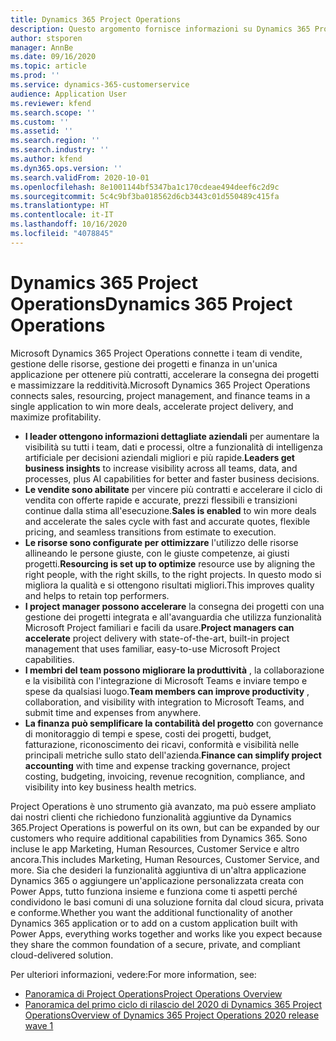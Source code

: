 ```yaml
---
title: Dynamics 365 Project Operations
description: Questo argomento fornisce informazioni su Dynamics 365 Project Operations.
author: stsporen
manager: AnnBe
ms.date: 09/16/2020
ms.topic: article
ms.prod: ''
ms.service: dynamics-365-customerservice
audience: Application User
ms.reviewer: kfend
ms.search.scope: ''
ms.custom: ''
ms.assetid: ''
ms.search.region: ''
ms.search.industry: ''
ms.author: kfend
ms.dyn365.ops.version: ''
ms.search.validFrom: 2020-10-01
ms.openlocfilehash: 8e1001144bf5347ba1c170cdeae494deef6c2d9c
ms.sourcegitcommit: 5c4c9bf3ba018562d6cb3443c01d550489c415fa
ms.translationtype: HT
ms.contentlocale: it-IT
ms.lasthandoff: 10/16/2020
ms.locfileid: "4078845"
---
```

# <a name="dynamics-365-project-operations"></a><span data-ttu-id="fcf1d-103">Dynamics 365 Project Operations</span><span class="sxs-lookup"><span data-stu-id="fcf1d-103">Dynamics 365 Project Operations</span></span>

<span data-ttu-id="fcf1d-104">Microsoft Dynamics 365 Project Operations connette i team di vendite, gestione delle risorse, gestione dei progetti e finanza in un'unica applicazione per ottenere più contratti, accelerare la consegna dei progetti e massimizzare la redditività.</span><span class="sxs-lookup"><span data-stu-id="fcf1d-104">Microsoft Dynamics 365 Project Operations connects sales, resourcing, project management, and finance teams in a single application to win more deals, accelerate project delivery, and maximize profitability.</span></span>

-   <span data-ttu-id="fcf1d-105">**I leader ottengono informazioni dettagliate aziendali** per aumentare la visibilità su tutti i team, dati e processi, oltre a funzionalità di intelligenza artificiale per decisioni aziendali migliori e più rapide.</span><span class="sxs-lookup"><span data-stu-id="fcf1d-105">**Leaders get business insights** to increase visibility across all teams, data, and processes, plus AI capabilities for better and faster business decisions.</span></span>
-   <span data-ttu-id="fcf1d-106">**Le vendite sono abilitate** per vincere più contratti e accelerare il ciclo di vendita con offerte rapide e accurate, prezzi flessibili e transizioni continue dalla stima all'esecuzione.</span><span class="sxs-lookup"><span data-stu-id="fcf1d-106">**Sales is enabled** to win more deals and accelerate the sales cycle with fast and accurate quotes, flexible pricing, and seamless transitions from estimate to execution.</span></span>
-   <span data-ttu-id="fcf1d-107">**Le risorse sono configurate per ottimizzare** l'utilizzo delle risorse allineando le persone giuste, con le giuste competenze, ai giusti progetti.</span><span class="sxs-lookup"><span data-stu-id="fcf1d-107">**Resourcing is set up to optimize** resource use by aligning the right people, with the right skills, to the right projects.</span></span> <span data-ttu-id="fcf1d-108">In questo modo si migliora la qualità e si ottengono risultati migliori.</span><span class="sxs-lookup"><span data-stu-id="fcf1d-108">This improves quality and helps to retain top performers.</span></span>
-   <span data-ttu-id="fcf1d-109">**I project manager possono accelerare** la consegna dei progetti con una gestione dei progetti integrata e all'avanguardia che utilizza funzionalità Microsoft Project familiari e facili da usare.</span><span class="sxs-lookup"><span data-stu-id="fcf1d-109">**Project managers can accelerate** project delivery with state-of-the-art, built-in project management that uses familiar, easy-to-use Microsoft Project capabilities.</span></span>
-   <span data-ttu-id="fcf1d-110">**I membri del team possono migliorare la produttività** , la collaborazione e la visibilità con l'integrazione di Microsoft Teams e inviare tempo e spese da qualsiasi luogo.</span><span class="sxs-lookup"><span data-stu-id="fcf1d-110">**Team members can improve productivity** , collaboration, and visibility with integration to Microsoft Teams, and submit time and expenses from anywhere.</span></span>
-   <span data-ttu-id="fcf1d-111">**La finanza può semplificare la contabilità del progetto** con governance di monitoraggio di tempi e spese, costi dei progetti, budget, fatturazione, riconoscimento dei ricavi, conformità e visibilità nelle principali metriche sullo stato dell'azienda.</span><span class="sxs-lookup"><span data-stu-id="fcf1d-111">**Finance can simplify project accounting** with time and expense tracking governance, project costing, budgeting, invoicing, revenue recognition, compliance, and visibility into key business health metrics.</span></span>

<span data-ttu-id="fcf1d-112">Project Operations è uno strumento già avanzato, ma può essere ampliato dai nostri clienti che richiedono funzionalità aggiuntive da Dynamics 365.</span><span class="sxs-lookup"><span data-stu-id="fcf1d-112">Project Operations is powerful on its own, but can be expanded by our customers who require additional capabilities from Dynamics 365.</span></span> <span data-ttu-id="fcf1d-113">Sono incluse le app Marketing, Human Resources, Customer Service e altro ancora.</span><span class="sxs-lookup"><span data-stu-id="fcf1d-113">This includes Marketing, Human Resources, Customer Service, and more.</span></span> <span data-ttu-id="fcf1d-114">Sia che desideri la funzionalità aggiuntiva di un'altra applicazione Dynamics 365 o aggiungere un'applicazione personalizzata creata con Power Apps, tutto funziona insieme e funziona come ti aspetti perché condividono le basi comuni di una soluzione fornita dal cloud sicura, privata e conforme.</span><span class="sxs-lookup"><span data-stu-id="fcf1d-114">Whether you want the additional functionality of another Dynamics 365 application or to add on a custom application built with Power Apps, everything works together and works like you expect because they share the common foundation of a secure, private, and compliant cloud-delivered solution.</span></span>

<span data-ttu-id="fcf1d-115">Per ulteriori informazioni, vedere:</span><span class="sxs-lookup"><span data-stu-id="fcf1d-115">For more information, see:</span></span>

- [<span data-ttu-id="fcf1d-116">Panoramica di Project Operations</span><span class="sxs-lookup"><span data-stu-id="fcf1d-116">Project Operations Overview</span></span>](https://dynamics.microsoft.com/en-us/project-operations/overview/)
- [<span data-ttu-id="fcf1d-117">Panoramica del primo ciclo di rilascio del 2020 di Dynamics 365 Project Operations</span><span class="sxs-lookup"><span data-stu-id="fcf1d-117">Overview of Dynamics 365 Project Operations 2020 release wave 1</span></span>](https://docs.microsoft.com/dynamics365-release-plan/2020wave1/dynamics365-project-operations/)

